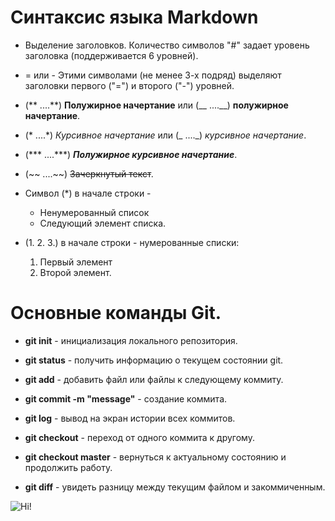 # Синтаксис языка Markdown

* Выделение заголовков. Количество символов "#" задает уровень заголовка (поддерживается 6 уровней).

* = или - Этими символами (не менее 3-х подряд) выделяют заголовки первого ("=") и второго ("-") уровней.

* (** ....**)
**Полужирное начертание**
или (__ ....__)
__полужирное начертание__.

* (* ....*) *Курсивное начертание* 
или (_ ...._) _курсивное начертание_.

* (*** ....***) ***Полужирное курсивное начертание***.

* (~~ ....~~) ~~Зачеркнутый текст~~.

* Символ (*) в начале строки -
   * Ненумерованный список
   * Следующий элемент списка.

* (1. 2. 3.) в начале строки - нумерованные списки:
   1. Первый элемент
   2. Второй элемент.

# Основные команды Git.

* __git init__ - инициализация локального репозитория.

* __git status__ - получить информацию о текущем состоянии git.

* __git add__ - добавить файл или файлы к следующему коммиту.

* __git commit -m "message"__ - создание коммита.

* __git log__ - вывод на экран истории всех коммитов.

* __git checkout__ - переход от одного коммита к другому.

* __git checkout master__ - вернуться к актуальному состоянию и продолжить работу.

* __git diff__ - увидеть разницу между текущим файлом и закоммиченным.

![Hi!](no_name.jpg)
